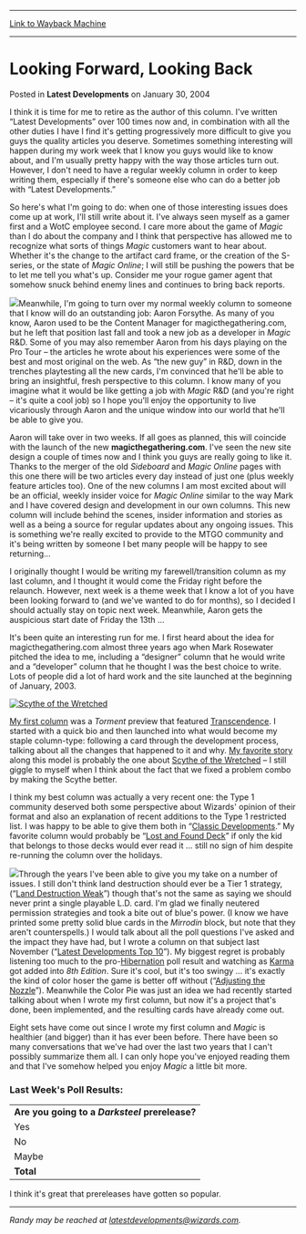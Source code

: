 
---
[Link to Wayback Machine](https://web.archive.org/web/20200812043116/https://magic.wizards.com/en/articles/archive/latest-developments/looking-forward-looking-back-2004-01-30)

[_metadata_:description]:- "I think it is time for me to retire as the author of this column. I've written “Latest Developments” over 100 times now and, in combination with all the other duties I have I find it's getting progressively more difficult to give you guys the quality articles you deserve. Sometimes something interesting will happen during my work week that I know you guys would like to know about, and I'm usually pretty happy with the way those articles turn out."
[_metadata_:generator]:- "Drupal 7 (http://drupal.org)"
[_metadata_:node]:- "288381"
[_metadata_:publish_date]:- "2004-01-30"
[_metadata_:source]:- "div-main-content"
[_metadata_:title]:- "Looking Forward, Looking Back"
[_metadata_:wayback_capture_timestamp]:- "2020-08-12 04:31:16"
[_metadata_:wayback_raw_url]:- "https://web.archive.org/web/20200812043116id_/https://magic.wizards.com/en/articles/archive/latest-developments/looking-forward-looking-back-2004-01-30"
[_metadata_:wayback_url]:- "https://magic.wizards.com/en/articles/archive/latest-developments/looking-forward-looking-back-2004-01-30"
---


Looking Forward, Looking Back
=============================



 Posted in **Latest Developments**
 on January 30, 2004 










I think it is time for me to retire as the author of this column. I've written “Latest Developments” over 100 times now and, in combination with all the other duties I have I find it's getting progressively more difficult to give you guys the quality articles you deserve. Sometimes something interesting will happen during my work week that I know you guys would like to know about, and I'm usually pretty happy with the way those articles turn out. However, I don't need to have a regular weekly column in order to keep writing them, especially if there's someone else who can do a better job with “Latest Developments.”


So here's what I'm going to do: when one of those interesting issues does come up at work, I'll still write about it. I've always seen myself as a gamer first and a WotC employee second. I care more about the game of *Magic* than I do about the company and I think that perspective has allowed me to recognize what sorts of things *Magic* customers want to hear about. Whether it's the change to the artifact card frame, or the creation of the S-series, or the state of **Magic* Online*; I will still be pushing the powers that be to let me tell you what's up. Consider me your rogue gamer agent that somehow snuck behind enemy lines and continues to bring back reports.


![](https://media.wizards.com/legacy/magic/images/mtgcom/authorpics/authorpic_aaronforsythe.jpg)Meanwhile, I'm going to turn over my normal weekly column to someone that I know will do an outstanding job: Aaron Forsythe. As many of you know, Aaron used to be the Content Manager for magicthegathering.com, but he left that position last fall and took a new job as a developer in *Magic* R&D. Some of you may also remember Aaron from his days playing on the Pro Tour – the articles he wrote about his experiences were some of the best and most original on the web. As “the new guy” in R&D, down in the trenches playtesting all the new cards, I'm convinced that he'll be able to bring an insightful, fresh perspective to this column. I know many of you imagine what it would be like getting a job with *Magic* R&D (and you're right – it's quite a cool job) so I hope you'll enjoy the opportunity to live vicariously through Aaron and the unique window into our world that he'll be able to give you.


Aaron will take over in two weeks. If all goes as planned, this will coincide with the launch of the new **magicthegathering.com**. I've seen the new site design a couple of times now and I think you guys are really going to like it. Thanks to the merger of the old *Sideboard* and **Magic* Online* pages with this one there will be two articles every day instead of just one (plus weekly feature articles too). One of the new columns I am most excited about will be an official, weekly insider voice for **Magic* Online* similar to the way Mark and I have covered design and development in our own columns. This new column will include behind the scenes, insider information and stories as well as a being a source for regular updates about any ongoing issues. This is something we're really excited to provide to the MTGO community and it's being written by someone I bet many people will be happy to see returning…


I originally thought I would be writing my farewell/transition column as my last column, and I thought it would come the Friday right before the relaunch. However, next week is a theme week that I know a lot of you have been looking forward to (and we've wanted to do for months), so I decided I should actually stay on topic next week. Meanwhile, Aaron gets the auspicious start date of Friday the 13th …


It's been quite an interesting run for me. I first heard about the idea for magicthegathering.com almost three years ago when Mark Rosewater pitched the idea to me, including a “designer” column that he would write and a “developer” column that he thought I was the best choice to write. Lots of people did a lot of hard work and the site launched at the beginning of January, 2003.



[![Scythe of the Wretched](http://gatherer.wizards.com/Handlers/Image.ashx?size=small&type=card&name=Scythe%20of%20the%20Wretched&options=)](http://gatherer.wizards.com/Pages/Card/Details.aspx?name=Scythe%20of%20the%20Wretched)


[My first column](http://archive.wizards.com/Magic/Magazine/Article.aspx?x=mtgcom/daily/rb1) was a *Torment* preview that featured [Transcendence](http://gatherer.wizards.com/Pages/Card/Details.aspx?name=Transcendence). I started with a quick bio and then launched into what would become my staple column-type: following a card through the development process, talking about all the changes that happened to it and why. [My favorite story](http://archive.wizards.com/Magic/Magazine/Article.aspx?x=mtgcom/daily/rb89) along this model is probably the one about [Scythe of the Wretched](http://gatherer.wizards.com/Pages/Card/Details.aspx?name=Scythe+of+the+Wretched) – I still giggle to myself when I think about the fact that we fixed a problem combo by making the Scythe better.



I think my best column was actually a very recent one: the Type 1 community deserved both some perspective about Wizards' opinion of their format and also an explanation of recent additions to the Type 1 restricted list. I was happy to be able to give them both in “[Classic Developments](http://archive.wizards.com/Magic/Magazine/Article.aspx?x=mtgcom/daily/rb102).” My favorite column would probably be “[Lost and Found Deck](http://archive.wizards.com/Magic/Magazine/Article.aspx?x=mtgcom/daily/rb78)” if only the kid that belongs to those decks would ever read it … still no sign of him despite re-running the column over the holidays.


![](https://media.wizards.com/legacy/global/images/mtgcom_daily_rb108_pic1_en.jpg)Through the years I've been able to give you my take on a number of issues. I still don't think land destruction should ever be a Tier 1 strategy, (“[Land Destruction Weak](http://archive.wizards.com/Magic/Magazine/Article.aspx?x=mtgcom/daily/rb14)”) though that's not the same as saying we should never print a single playable L.D. card. I'm glad we finally neutered permission strategies and took a bite out of blue's power. (I know we have printed some pretty solid blue cards in the *Mirrodin* block, but note that they aren't counterspells.) I would talk about all the poll questions I've asked and the impact they have had, but I wrote a column on that subject last November (“[Latest Developments Top 10](http://archive.wizards.com/Magic/Magazine/Article.aspx?x=mtgcom/daily/rb99)”). My biggest regret is probably listening too much to the pro-[Hibernation](http://gatherer.wizards.com/Pages/Card/Details.aspx?name=Hibernation) poll result and watching as [Karma](http://gatherer.wizards.com/Pages/Card/Details.aspx?name=Karma) got added into *8th Edition*. Sure it's cool, but it's too swingy … it's exactly the kind of color hoser the game is better off without (“[Adjusting the Nozzle](http://archive.wizards.com/Magic/Magazine/Article.aspx?x=mtgcom/daily/rb8)”). Meanwhile the Color Pie was just an idea we had recently started talking about when I wrote my first column, but now it's a project that's done, been implemented, and the resulting cards have already come out.


Eight sets have come out since I wrote my first column and *Magic* is healthier (and bigger) than it has ever been before. There have been so many conversations that we've had over the last two years that I can't possibly summarize them all. I can only hope you've enjoyed reading them and that I've somehow helped you enjoy *Magic* a little bit more.


### Last Week's Poll Results:





|  |
| --- |
| **Are you going to a *Darksteel* prerelease?** |
| Yes | 5248 | 47.8% |
| No | 3929 | 35.8% |
| Maybe | 1795 | 16.4% |
| **Total** | **10972** | **100.0%** |


I think it's great that prereleases have gotten so popular.




---

*Randy may be reached at latestdevelopments@wizards.com.*







